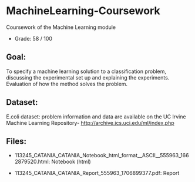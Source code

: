 # MachineLearning-Coursework
Coursework of the Machine Learning module

 - Grade: 58 / 100

## Goal: 

To specify a machine learning solution to a classification problem, discussing the experimental set up and explaining the experiments. Evaluation of how the method solves the problem.

## Dataset: 

E.coli dataset: problem information and data are available on the UC Irvine Machine
Learning Repository- http://archive.ics.uci.edu/ml/index.php

## Files:

- 113245_CATANIA_CATANIA_Notebook_html_format__ASCII__555963_1662879520.html: Notebook (html)

- 113245_CATANIA_CATANIA_Report_555963_1706899377.pdf: Report
